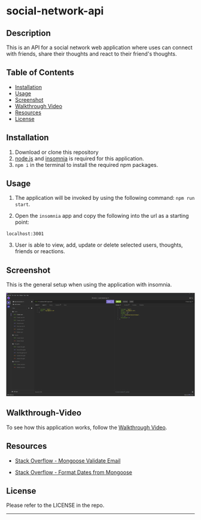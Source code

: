 # social-network-api

## Description

This is an API for a social network web application where uses can connect with friends, share their thoughts and react to their friend's thoughts. 


## Table of Contents

- [Installation](#installation)
- [Usage](#usage)
- [Screenshot](#screenshot)
- [Walkthrough Video](#walkthrough-video)
- [Resources](#resources)
- [License](#license)


## Installation

1. Download or clone this repository
2. [node.js](https://nodejs.org/en) and [insomnia](https://insomnia.rest/download) is required for this application.
3. `npm i` in the terminal to install the required npm packages.


## Usage

1. The application will be invoked by using the following command: `npm run start`.

2. Open the `insomnia` app and copy the following into the url as a starting point:

```
localhost:3001
```

3. User is able to view, add, update or delete selected users, thoughts, friends or reactions.


## Screenshot

This is the general setup when using the application with insomnia.

![screenshot of application](/public/assets/screenshot.png)


## Walkthrough-Video

To see how this application works, follow the [Walkthrough Video](https://drive.google.com/file/d/1GKzSJvRNhp443to077GPvU8CM3iGZWO1/view?usp=drive_link).


## Resources

- [Stack Overflow - Mongoose Validate Email](https://stackoverflow.com/questions/18022365/mongoose-validate-email-syntax)

- [Stack Overflow - Format Dates from Mongoose](https://stackoverflow.com/questions/7443142/how-do-i-format-dates-from-mongoose-in-node-js)


## License

Please refer to the LICENSE in the repo.

---

